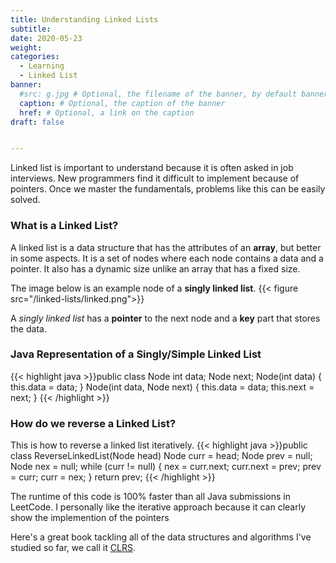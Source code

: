```yaml
---
title: Understanding Linked Lists
subtitle:
date: 2020-05-23
weight: 
categories:
  - Learning
  - Linked List
banner:
  #src: g.jpg # Optional, the filename of the banner, by default banner.jpg
  caption: # Optional, the caption of the banner
  href: # Optional, a link on the caption
draft: false


---
```

Linked list is important to understand because it is often asked in job interviews. New programmers find it difficult to implement because of pointers. Once we master the fundamentals, problems like this can be easily solved.
<!--more--> 

### What is a Linked List?

A linked list is a data structure that has the attributes of an **array**, but better in some aspects. It is a set of nodes where each node contains a data and a pointer. It also has a dynamic size unlike an array that has a fixed size.

The image below is an example node of a **singly linked list**.
{{< figure src="/linked-lists/linked.png">}}

A *singly linked list* has a **pointer** to the next node and a **key** part that stores the data. 


### Java Representation of a Singly/Simple Linked List

{{< highlight java >}}public class Node 
	int data;
	Node next;
	Node(int data) {
		this.data = data;
	}
	Node(int data, Node next) {
		this.data = data;
		this.next = next;
	}
{{< /highlight >}}

### How do we reverse a Linked List?
This is how to reverse a linked list iteratively. 
{{< highlight java >}}public class ReverseLinkedList(Node head) 
	Node curr = head;
	Node prev = null;
	Node nex = null;
	while (curr != null) {
		nex = curr.next;
		curr.next = prev;
		prev = curr;
		curr = nex;
	}
	return prev;
{{< /highlight >}}

The runtime of this code is 100% faster than all Java submissions in LeetCode. I personally like the iterative approach because it can clearly show the implemention of the pointers

Here's a great book tackling all of the data structures and algorithms I've studied so far, we call it [CLRS](https://www.amazon.com/Introduction-Algorithms-3rd-MIT-Press/dp/0262033844). 